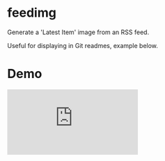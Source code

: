 # feedimg
Generate a 'Latest Item' image from an RSS feed.

Useful for displaying in Git readmes, example below.

# Demo
![Latest Post on bbrks.me](http://feedimg.dev.bbrks.me/image.php?url=bbrks.me/feed)

